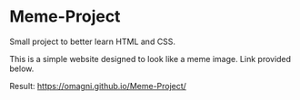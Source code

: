 # Meme-Project

Small project to better learn HTML and CSS.

This is a simple website designed to look like a meme image. Link provided below.

Result: https://omagni.github.io/Meme-Project/
